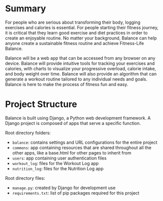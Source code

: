 # Summary

For people who are serious about transforming their body, 
logging exercises and calories is essential. For people starting 
their fitness journey, it is critical that they learn good exercise 
and diet practices in order to create an enjoyable routine. No matter
your background, Balance can help anyone create a sustainable fitness 
routine and achieve Fitness-Life Balance.

Balance will be a web app that can be accessed from any browser on any
device. Balance will provide intuitive tools for tracking your exercises 
and calories, with charts to visualize your progressive overload, 
calorie intake, and body weight over time. Balance will also provide
an algorithm that can generate a workout routine tailored to any 
individual needs and goals. Balance is here to make the process of 
fitness fun and easy.

# Project Structure
Balance is built using Django, a Python web development framework. 
A Django project is composed of apps that serve a specific function.

Root directory folders:
- `balance`: contains settings and URL configurations for the entire project
- `commons`: app containing resources that are shared throughout all the 
other apps, like a base.html for other pages to inherit from
- `users`: app containing user authentication files
- `workout_log`: files for the Workout Log app
- `nutrition_log`: files for the Nutrition Log app

Root directory files:
- `manage.py`: created by Django for development use
- `requirements.txt`: list of pip packages required for this project
